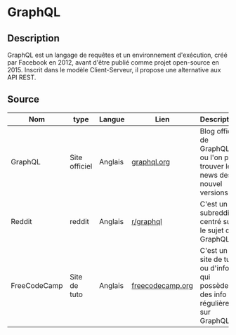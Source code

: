 # GraphQL

## Description

GraphQL est un langage de requêtes et un environnement d'exécution, créé par Facebook en 2012, avant d'être publié comme projet open-source en 2015. Inscrit dans le modèle Client-Serveur, il propose une alternative aux API REST.

## Source

|Nom|type|Langue|Lien|Description|Tags|Note|
|---|---|---|---|---|---|---|
|GraphQL|Site officiel|Anglais|[graphql.org](https://graphql.org/blog/)|Blog officiel de GraphQL, ou l'on peut trouver les news des nouvel versions |News|3 :star:|
|Reddit|reddit|Anglais|[r/graphql](https://www.reddit.com/r/graphql/)|C'est un subreddit centré sur le sujet de GraphQL|News, Q&A|4 :star:|
|FreeCodeCamp|Site de tuto|Anglais|[freecodecamp.org](https://www.freecodecamp.org/news/search?query=graphql)|C'est un site de tuto ou d'info qui possède des info régulière sur GraphQL|tuto, News|2 :star:|